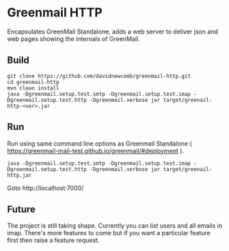 # Greenmail HTTP

Encapsulates GreenMail Standalone, adds a web server to deliver json and web pages showing the internals of GreenMail.

## Build

```
git clone https://github.com/davidnewcomb/greenmail-http.git
cd greenmail-http
mvn clean install
java -Dgreenmail.setup.test.smtp -Dgreenmail.setup.test.imap -Dgreenmail.setup.test.http -Dgreenmail.verbose jar target/greenail-http-<ver>.jar
```


## Run
Run using same command line options as Greenmail Standalone ( https://greenmail-mail-test.github.io/greenmail/#deployment ).
```
java -Dgreenmail.setup.test.smtp -Dgreenmail.setup.test.imap -Dgreenmail.setup.test.http -Dgreenmail.verbose jar target/greenail-http.jar
```

Goto http://localhost:7000/

## Future
The project is still taking shape. Currently you can list users and all emails in imap.
There's more features to come but if you want a particular feature first then raise a feature request.

